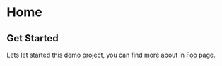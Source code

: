 # Home

## Get Started

Lets let started this demo project, you can find more about in [Foo](/foo/) page.




